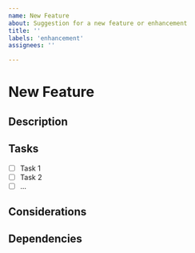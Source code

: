 ```yaml
---
name: New Feature
about: Suggestion for a new feature or enhancement
title: ''
labels: 'enhancement'
assignees: ''

---
```


# New Feature

## Description
<!-- Briefly describe the new feature or enhancement you would like to propose. -->

## Tasks
<!-- List specific tasks that need to be done to implement this feature. -->

- [ ] Task 1
- [ ] Task 2
- [ ] ...

## Considerations
<!-- Include any additional considerations or relevant information that should be considered. -->

## Dependencies
<!-- List any dependencies or relationships with other issues or projects. -->
